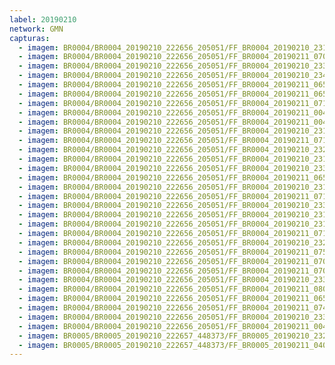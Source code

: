 ```yaml
---
label: 20190210
network: GMN
capturas:
  - imagem: BR0004/BR0004_20190210_222656_205051/FF_BR0004_20190210_231849_160_0061952.fits_maxpixel.jpg
  - imagem: BR0004/BR0004_20190210_222656_205051/FF_BR0004_20190211_070829_915_0624128.fits_maxpixel.jpg
  - imagem: BR0004/BR0004_20190210_222656_205051/FF_BR0004_20190210_233853_266_0086016.fits_maxpixel.jpg
  - imagem: BR0004/BR0004_20190210_222656_205051/FF_BR0004_20190210_234010_129_0087552.fits_maxpixel.jpg
  - imagem: BR0004/BR0004_20190210_222656_205051/FF_BR0004_20190211_065656_255_0610304.fits_maxpixel.jpg
  - imagem: BR0004/BR0004_20190210_222656_205051/FF_BR0004_20190211_065838_869_0612352.fits_maxpixel.jpg
  - imagem: BR0004/BR0004_20190210_222656_205051/FF_BR0004_20190211_071611_869_0633344.fits_maxpixel.jpg
  - imagem: BR0004/BR0004_20190210_222656_205051/FF_BR0004_20190211_004441_015_0164864.fits_maxpixel.jpg
  - imagem: BR0004/BR0004_20190210_222656_205051/FF_BR0004_20190211_004428_153_0164608.fits_maxpixel.jpg
  - imagem: BR0004/BR0004_20190210_222656_205051/FF_BR0004_20190210_231340_984_0055808.fits_maxpixel.jpg
  - imagem: BR0004/BR0004_20190210_222656_205051/FF_BR0004_20190211_071637_539_0633856.fits_maxpixel.jpg
  - imagem: BR0004/BR0004_20190210_222656_205051/FF_BR0004_20190210_232239_730_0066560.fits_maxpixel.jpg
  - imagem: BR0004/BR0004_20190210_222656_205051/FF_BR0004_20190210_231914_792_0062464.fits_maxpixel.jpg
  - imagem: BR0004/BR0004_20190210_222656_205051/FF_BR0004_20190210_233906_072_0086272.fits_maxpixel.jpg
  - imagem: BR0004/BR0004_20190210_222656_205051/FF_BR0004_20190211_065252_411_0605440.fits_maxpixel.jpg
  - imagem: BR0004/BR0004_20190210_222656_205051/FF_BR0004_20190210_231406_598_0056320.fits_maxpixel.jpg
  - imagem: BR0004/BR0004_20190210_222656_205051/FF_BR0004_20190211_071650_370_0634112.fits_maxpixel.jpg
  - imagem: BR0004/BR0004_20190210_222656_205051/FF_BR0004_20190210_233710_792_0083968.fits_maxpixel.jpg
  - imagem: BR0004/BR0004_20190210_222656_205051/FF_BR0004_20190210_231419_407_0056576.fits_maxpixel.jpg
  - imagem: BR0004/BR0004_20190210_222656_205051/FF_BR0004_20190210_231901_977_0062208.fits_maxpixel.jpg
  - imagem: BR0004/BR0004_20190210_222656_205051/FF_BR0004_20190211_071624_735_0633600.fits_maxpixel.jpg
  - imagem: BR0004/BR0004_20190210_222656_205051/FF_BR0004_20190210_232226_923_0066304.fits_maxpixel.jpg
  - imagem: BR0004/BR0004_20190210_222656_205051/FF_BR0004_20190211_075950_602_0685568.fits_maxpixel.jpg
  - imagem: BR0004/BR0004_20190210_222656_205051/FF_BR0004_20190211_070842_705_0624384.fits_maxpixel.jpg
  - imagem: BR0004/BR0004_20190210_222656_205051/FF_BR0004_20190211_070700_236_0622336.fits_maxpixel.jpg
  - imagem: BR0004/BR0004_20190210_222656_205051/FF_BR0004_20190210_233957_316_0087296.fits_maxpixel.jpg
  - imagem: BR0004/BR0004_20190210_222656_205051/FF_BR0004_20190211_080003_525_0685824.fits_maxpixel.jpg
  - imagem: BR0004/BR0004_20190210_222656_205051/FF_BR0004_20190211_065709_109_0610560.fits_maxpixel.jpg
  - imagem: BR0004/BR0004_20190210_222656_205051/FF_BR0004_20190211_074413_105_0666880.fits_maxpixel.jpg
  - imagem: BR0004/BR0004_20190210_222656_205051/FF_BR0004_20190210_233657_979_0083712.fits_maxpixel.jpg
  - imagem: BR0004/BR0004_20190210_222656_205051/FF_BR0004_20190211_004415_365_0164352.fits_maxpixel.jpg
  - imagem: BR0005/BR0005_20190210_222657_448373/FF_BR0005_20190210_232008_338_0063488.fits_maxpixel.jpg
  - imagem: BR0005/BR0005_20190210_222657_448373/FF_BR0005_20190211_040603_309_0404736.fits_maxpixel.jpg
---
```

